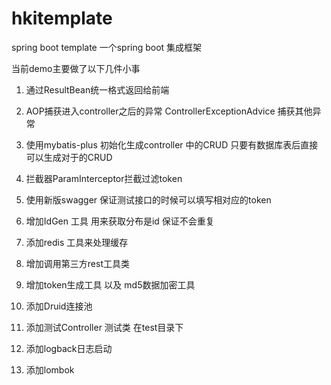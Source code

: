 # hkitemplate
spring boot template
一个spring boot 集成框架

当前demo主要做了以下几件小事

1. 通过ResultBean统一格式返回给前端 

2. AOP捕获进入controller之后的异常 ControllerExceptionAdvice 捕获其他异常

3. 使用mybatis-plus 初始化生成controller 中的CRUD 只要有数据库表后直接可以生成对于的CRUD

4. 拦截器ParamInterceptor拦截过滤token 

5. 使用新版swagger 保证测试接口的时候可以填写相对应的token

6. 增加IdGen 工具 用来获取分布是id  保证不会重复

7. 添加redis 工具来处理缓存

8. 增加调用第三方rest工具类

9. 增加token生成工具 以及 md5数据加密工具

10. 添加Druid连接池

11. 添加测试Controller 测试类 在test目录下

12. 添加logback日志启动

13. 添加lombok

















